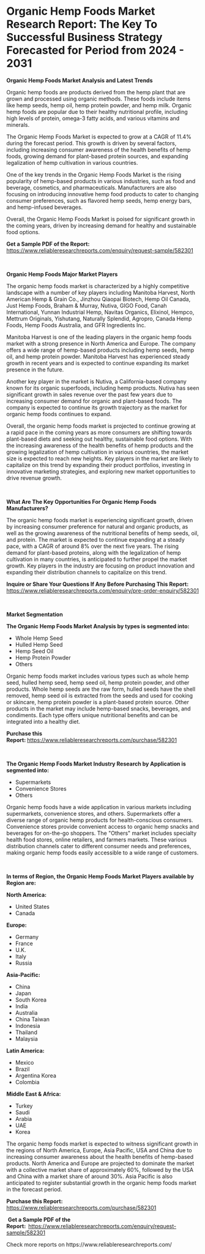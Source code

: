 <p><h1>Organic Hemp Foods Market Research Report: The Key To Successful Business Strategy Forecasted for Period from 2024 - 2031</h1></p><p><strong>Organic Hemp Foods Market Analysis and Latest Trends</strong></p>
<p><p>Organic hemp foods are products derived from the hemp plant that are grown and processed using organic methods. These foods include items like hemp seeds, hemp oil, hemp protein powder, and hemp milk. Organic hemp foods are popular due to their healthy nutritional profile, including high levels of protein, omega-3 fatty acids, and various vitamins and minerals.</p><p>The Organic Hemp Foods Market is expected to grow at a CAGR of 11.4% during the forecast period. This growth is driven by several factors, including increasing consumer awareness of the health benefits of hemp foods, growing demand for plant-based protein sources, and expanding legalization of hemp cultivation in various countries.</p><p>One of the key trends in the Organic Hemp Foods Market is the rising popularity of hemp-based products in various industries, such as food and beverage, cosmetics, and pharmaceuticals. Manufacturers are also focusing on introducing innovative hemp food products to cater to changing consumer preferences, such as flavored hemp seeds, hemp energy bars, and hemp-infused beverages.</p><p>Overall, the Organic Hemp Foods Market is poised for significant growth in the coming years, driven by increasing demand for healthy and sustainable food options.</p></p>
<p><strong>Get a Sample PDF of the Report:&nbsp;</strong> <a href="https://www.reliableresearchreports.com/enquiry/request-sample/582301">https://www.reliableresearchreports.com/enquiry/request-sample/582301</a></p>
<p>&nbsp;</p>
<p><strong>Organic Hemp Foods Major Market Players</strong></p>
<p><p>The organic hemp foods market is characterized by a highly competitive landscape with a number of key players including Manitoba Harvest, North American Hemp & Grain Co., Jinzhou Qiaopai Biotech, Hemp Oil Canada, Just Hemp Foods, Braham & Murray, Nutiva, GIGO Food, Canah International, Yunnan Industrial Hemp, Navitas Organics, Elixinol, Hempco, Mettrum Originals, Yishutang, Naturally Splendid, Agropro, Canada Hemp Foods, Hemp Foods Australia, and GFR Ingredients Inc.</p><p>Manitoba Harvest is one of the leading players in the organic hemp foods market with a strong presence in North America and Europe. The company offers a wide range of hemp-based products including hemp seeds, hemp oil, and hemp protein powder. Manitoba Harvest has experienced steady growth in recent years and is expected to continue expanding its market presence in the future.</p><p>Another key player in the market is Nutiva, a California-based company known for its organic superfoods, including hemp products. Nutiva has seen significant growth in sales revenue over the past few years due to increasing consumer demand for organic and plant-based foods. The company is expected to continue its growth trajectory as the market for organic hemp foods continues to expand.</p><p>Overall, the organic hemp foods market is projected to continue growing at a rapid pace in the coming years as more consumers are shifting towards plant-based diets and seeking out healthy, sustainable food options. With the increasing awareness of the health benefits of hemp products and the growing legalization of hemp cultivation in various countries, the market size is expected to reach new heights. Key players in the market are likely to capitalize on this trend by expanding their product portfolios, investing in innovative marketing strategies, and exploring new market opportunities to drive revenue growth.</p></p>
<p>&nbsp;</p>
<p><strong>What Are The Key Opportunities For Organic Hemp Foods Manufacturers?</strong></p>
<p><p>The organic hemp foods market is experiencing significant growth, driven by increasing consumer preference for natural and organic products, as well as the growing awareness of the nutritional benefits of hemp seeds, oil, and protein. The market is expected to continue expanding at a steady pace, with a CAGR of around 8% over the next five years. The rising demand for plant-based proteins, along with the legalization of hemp cultivation in many countries, is anticipated to further propel the market growth. Key players in the industry are focusing on product innovation and expanding their distribution channels to capitalize on this trend.</p></p>
<p><strong>Inquire or Share Your Questions If Any Before Purchasing This Report:</strong> <a href="https://www.reliableresearchreports.com/enquiry/pre-order-enquiry/582301">https://www.reliableresearchreports.com/enquiry/pre-order-enquiry/582301</a></p>
<p>&nbsp;</p>
<p><strong>Market Segmentation</strong></p>
<p><strong>The Organic Hemp Foods Market Analysis by types is segmented into:</strong></p>
<p><ul><li>Whole Hemp Seed</li><li>Hulled Hemp Seed</li><li>Hemp Seed Oil</li><li>Hemp Protein Powder</li><li>Others</li></ul></p>
<p><p>Organic hemp foods market includes various types such as whole hemp seed, hulled hemp seed, hemp seed oil, hemp protein powder, and other products. Whole hemp seeds are the raw form, hulled seeds have the shell removed, hemp seed oil is extracted from the seeds and used for cooking or skincare, hemp protein powder is a plant-based protein source. Other products in the market may include hemp-based snacks, beverages, and condiments. Each type offers unique nutritional benefits and can be integrated into a healthy diet.</p></p>
<p><strong>Purchase this Report:&nbsp;</strong><a href="https://www.reliableresearchreports.com/purchase/582301">https://www.reliableresearchreports.com/purchase/582301</a></p>
<p>&nbsp;</p>
<p><strong>The Organic Hemp Foods Market Industry Research by Application is segmented into:</strong></p>
<p><ul><li>Supermarkets</li><li>Convenience Stores</li><li>Others</li></ul></p>
<p><p>Organic hemp foods have a wide application in various markets including supermarkets, convenience stores, and others. Supermarkets offer a diverse range of organic hemp products for health-conscious consumers. Convenience stores provide convenient access to organic hemp snacks and beverages for on-the-go shoppers. The "Others" market includes specialty health food stores, online retailers, and farmers markets. These various distribution channels cater to different consumer needs and preferences, making organic hemp foods easily accessible to a wide range of customers.</p></p>
<p>&nbsp;</p>
<p><strong>In terms of Region, the Organic Hemp Foods Market Players available by Region are:</strong></p>
<p>
    <p> <strong> North America: </strong>
        <ul>
            <li>United States</li>
            <li>Canada</li>
        </ul>
        </p> 
    <p> <strong> Europe: </strong>
        <ul>
            <li>Germany</li>
            <li>France</li>
            <li>U.K.</li>
            <li>Italy</li>
            <li>Russia</li>
        </ul>
        </p> 
    <p> <strong> Asia-Pacific: </strong>
        <ul>
            <li>China</li>
            <li>Japan</li>
            <li>South Korea</li>
            <li>India</li>
            <li>Australia</li>
            <li>China Taiwan</li>
            <li>Indonesia</li>
            <li>Thailand</li>
            <li>Malaysia</li>
        </ul>
        </p> 
    <p> <strong> Latin America: </strong>
        <ul>
            <li>Mexico</li>
            <li>Brazil</li>
            <li>Argentina Korea</li>
            <li>Colombia</li>
        </ul>
        </p> 
    <p> <strong> Middle East & Africa: </strong>
        <ul>
            <li>Turkey</li>
            <li>Saudi</li>
            <li>Arabia</li>
            <li>UAE</li>
            <li>Korea</li>
        </ul>
    </p>
    </p>
<p><p>The organic hemp foods market is expected to witness significant growth in the regions of North America, Europe, Asia Pacific, USA and China due to increasing consumer awareness about the health benefits of hemp-based products. North America and Europe are projected to dominate the market with a collective market share of approximately 60%, followed by the USA and China with a market share of around 30%. Asia Pacific is also anticipated to register substantial growth in the organic hemp foods market in the forecast period.</p></p>
<p><strong>Purchase this Report: </strong><a href="https://www.reliableresearchreports.com/purchase/582301">https://www.reliableresearchreports.com/purchase/582301</a></p>
<p>&nbsp;<strong>Get a Sample PDF of the Report:&nbsp;&nbsp;</strong><a href="https://www.reliableresearchreports.com/enquiry/request-sample/582301">https://www.reliableresearchreports.com/enquiry/request-sample/582301</a></p>
<p><strong></strong></p>
<p>Check more reports on https://www.reliableresearchreports.com/</p>